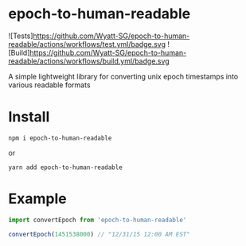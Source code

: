 # epoch-to-human-readable

![Tests]https://github.com/Wyatt-SG/epoch-to-human-readable/actions/workflows/test.yml/badge.svg
![Build]https://github.com/Wyatt-SG/epoch-to-human-readable/actions/workflows/build.yml/badge.svg

A simple lightweight library for converting unix epoch timestamps into various readable formats

# Install

```
npm i epoch-to-human-readable
```
or
```
yarn add epoch-to-human-readable
```

# Example

```javascript
import convertEpoch from 'epoch-to-human-readable'

convertEpoch(1451538000) // "12/31/15 12:00 AM EST"
```
